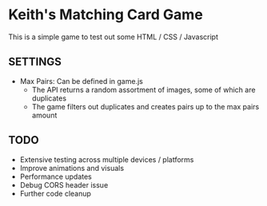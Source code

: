 Keith's Matching Card Game
==========================

This is a simple game to test out some HTML / CSS / Javascript


SETTINGS
--------
- Max Pairs: Can be defined in game.js
    + The API returns a random assortment of images, some of which are duplicates
    + The game filters out duplicates and creates pairs up to the max pairs amount

TODO
----
- Extensive testing across multiple devices / platforms
- Improve animations and visuals
- Performance updates
- Debug CORS header issue
- Further code cleanup